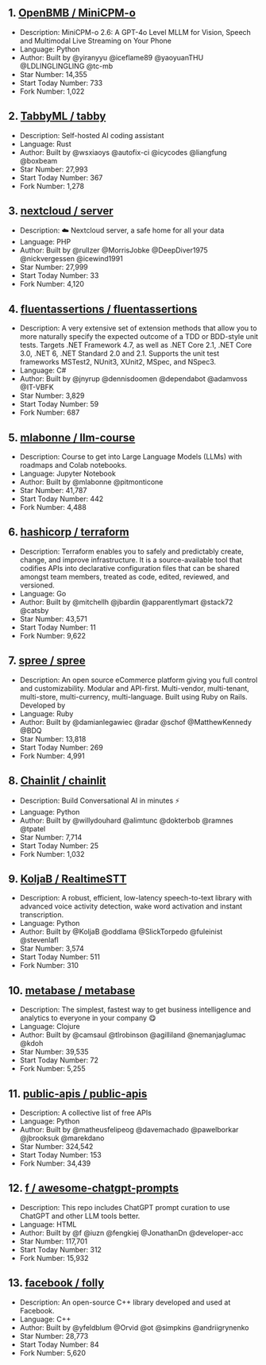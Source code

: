 ## 1. [OpenBMB / MiniCPM-o](https://github.com/OpenBMB/MiniCPM-o)
- Description: MiniCPM-o 2.6: A GPT-4o Level MLLM for Vision, Speech and Multimodal Live Streaming on Your Phone
- Language: Python
- Author: Built by @yiranyyu @iceflame89 @yaoyuanTHU @LDLINGLINGLING @tc-mb
- Star Number: 14,355
- Start Today Number: 733
- Fork Number: 1,022

## 2. [TabbyML / tabby](https://github.com/TabbyML/tabby)
- Description: Self-hosted AI coding assistant
- Language: Rust
- Author: Built by @wsxiaoys @autofix-ci @icycodes @liangfung @boxbeam
- Star Number: 27,993
- Start Today Number: 367
- Fork Number: 1,278

## 3. [nextcloud / server](https://github.com/nextcloud/server)
- Description: ☁️ Nextcloud server, a safe home for all your data
- Language: PHP
- Author: Built by @rullzer @MorrisJobke @DeepDiver1975 @nickvergessen @icewind1991
- Star Number: 27,999
- Start Today Number: 33
- Fork Number: 4,120

## 4. [fluentassertions / fluentassertions](https://github.com/fluentassertions/fluentassertions)
- Description: A very extensive set of extension methods that allow you to more naturally specify the expected outcome of a TDD or BDD-style unit tests. Targets .NET Framework 4.7, as well as .NET Core 2.1, .NET Core 3.0, .NET 6, .NET Standard 2.0 and 2.1. Supports the unit test frameworks MSTest2, NUnit3, XUnit2, MSpec, and NSpec3.
- Language: C#
- Author: Built by @jnyrup @dennisdoomen @dependabot @adamvoss @IT-VBFK
- Star Number: 3,829
- Start Today Number: 59
- Fork Number: 687

## 5. [mlabonne / llm-course](https://github.com/mlabonne/llm-course)
- Description: Course to get into Large Language Models (LLMs) with roadmaps and Colab notebooks.
- Language: Jupyter Notebook
- Author: Built by @mlabonne @pitmonticone
- Star Number: 41,787
- Start Today Number: 442
- Fork Number: 4,488

## 6. [hashicorp / terraform](https://github.com/hashicorp/terraform)
- Description: Terraform enables you to safely and predictably create, change, and improve infrastructure. It is a source-available tool that codifies APIs into declarative configuration files that can be shared amongst team members, treated as code, edited, reviewed, and versioned.
- Language: Go
- Author: Built by @mitchellh @jbardin @apparentlymart @stack72 @catsby
- Star Number: 43,571
- Start Today Number: 11
- Fork Number: 9,622

## 7. [spree / spree](https://github.com/spree/spree)
- Description: An open source eCommerce platform giving you full control and customizability. Modular and API-first. Multi-vendor, multi-tenant, multi-store, multi-currency, multi-language. Built using Ruby on Rails. Developed by
- Language: Ruby
- Author: Built by @damianlegawiec @radar @schof @MatthewKennedy @BDQ
- Star Number: 13,818
- Start Today Number: 269
- Fork Number: 4,991

## 8. [Chainlit / chainlit](https://github.com/Chainlit/chainlit)
- Description: Build Conversational AI in minutes ⚡️
- Language: Python
- Author: Built by @willydouhard @alimtunc @dokterbob @ramnes @tpatel
- Star Number: 7,714
- Start Today Number: 25
- Fork Number: 1,032

## 9. [KoljaB / RealtimeSTT](https://github.com/KoljaB/RealtimeSTT)
- Description: A robust, efficient, low-latency speech-to-text library with advanced voice activity detection, wake word activation and instant transcription.
- Language: Python
- Author: Built by @KoljaB @oddlama @SlickTorpedo @fuleinist @stevenlafl
- Star Number: 3,574
- Start Today Number: 511
- Fork Number: 310

## 10. [metabase / metabase](https://github.com/metabase/metabase)
- Description: The simplest, fastest way to get business intelligence and analytics to everyone in your company 😋
- Language: Clojure
- Author: Built by @camsaul @tlrobinson @agilliland @nemanjaglumac @kdoh
- Star Number: 39,535
- Start Today Number: 72
- Fork Number: 5,255

## 11. [public-apis / public-apis](https://github.com/public-apis/public-apis)
- Description: A collective list of free APIs
- Language: Python
- Author: Built by @matheusfelipeog @davemachado @pawelborkar @jbrooksuk @marekdano
- Star Number: 324,542
- Start Today Number: 153
- Fork Number: 34,439

## 12. [f / awesome-chatgpt-prompts](https://github.com/f/awesome-chatgpt-prompts)
- Description: This repo includes ChatGPT prompt curation to use ChatGPT and other LLM tools better.
- Language: HTML
- Author: Built by @f @iuzn @fengkiej @JonathanDn @developer-acc
- Star Number: 117,701
- Start Today Number: 312
- Fork Number: 15,932

## 13. [facebook / folly](https://github.com/facebook/folly)
- Description: An open-source C++ library developed and used at Facebook.
- Language: C++
- Author: Built by @yfeldblum @Orvid @ot @simpkins @andriigrynenko
- Star Number: 28,773
- Start Today Number: 84
- Fork Number: 5,620